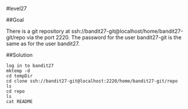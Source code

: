 #level27

##Goal

There is a git repository at ssh://bandit27-git@localhost/home/bandit27-git/repo via the port 2220. The password for the user bandit27-git is the same as for the user bandit27.

##Solution
```
log in to bandit27
mktemp -d 
cd tempDir
cd clone ssh://bandit27-git@localhost:2220/home/bandit27-git/repo
ls 
cd repo
ls 
cat README
```
